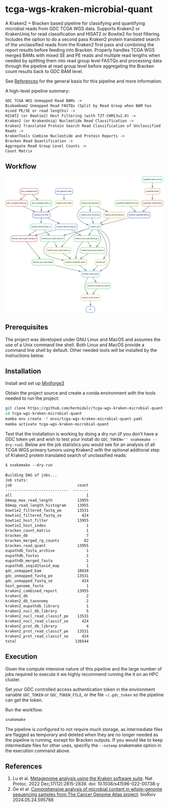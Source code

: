 # tcga-wgs-kraken-microbial-quant

A Kraken2 + Bracken based pipeline for classifying and quantifying
microbial reads from GDC TCGA WGS data. Supports Kraken2 or KrakenUniq
for read classification and HISAT2 or Bowtie2 for host filtering. Includes
the option to do a second pass Kraken2 protein translated search of the
unclassified reads from the Kraken2 first pass and combining the report
results before feeding into Bracken. Properly handles TCGA WGS merged BAMs
with mixed SE and PE reads and multiple read lengths when needed by
splitting them into read group level FASTQs and processing data through
the pipeline at read group level before aggregating the Bracken count
results back to GDC BAM level.

See [References](#references) for the general basis for this pipeline
and more information.

A high-level pipeline summary:

```
GDC TCGA WGS Unmapped Read BAMs ->
Biobambam2 Unmapped Read FASTQs (Split by Read Group when BAM has mixed PE/SE or read lengths) ->
HISAT2 (or Bowtie2) Host Filtering (with T2T-CHM13v2.0) ->
Kraken2 (or KrakenUniq) Nucleotide Read Classification ->
Kraken2 Translated Protein Search Read Classification of Unclassified Reads ->
KrakenTools Combine Nucleotide and Protein Reports ->
Bracken Read Quantification ->
Aggregate Read Group Level Counts ->
Count Matrix
```

## Workflow

![Snakemake rule graph](tcga-wgs-kraken-microbial-quant.svg)

## Prerequisites

The project was developed under GNU Linux and MacOS and assumes the
use of a Unix command line shell. Both Linux and MacOS provide a
command line shell by default. Other needed tools will be installed
by the instructions below.

## Installation

Install and set up
[Miniforge3](https://github.com/conda-forge/miniforge#download)

Obtain the project source and create a conda environment with the tools
needed to run the project:

```bash
git clone https://github.com/hermidalc/tcga-wgs-kraken-microbial-quant.git
cd tcga-wgs-kraken-microbial-quant
mamba env create -f envs/tcga-wgs-kraken-microbial-quant.yaml
mamba activate tcga-wgs-kraken-microbial-quant
```

Test that the installation is working by doing a dry run (if you don't
have a GDC token yet and wish to test your install do
`GDC_TOKEN='' snakemake --dry-run`). Below are the job statistics you
would see for an analysis of all TCGA WGS primary tumors using Kraken2
with the optional addtional step of Kraken2 protein translated search of
unclassified reads:

```
$ snakemake --dry-run

Building DAG of jobs...
Job stats:
job                             count
----------------------------  -------
all                                 1
bbmap_max_read_length           13955
bbmap_read_length_histogram     13955
bowtie2_filtered_fastq_pe       13531
bowtie2_filtered_fastq_se         424
bowtie2_host_filter             13955
bowtie2_host_index                  1
bracken_count_matrix                1
bracken_db                          7
bracken_merged_rg_counts           82
bracken_read_quant              13955
eupathdb_fasta_archive              1
eupathdb_fastas                     1
eupathdb_merged_fasta               1
eupathdb_seqid2taxid_map            1
gdc_unmapped_bam                10838
gdc_unmapped_fastq_pe           13531
gdc_unmapped_fastq_se             424
host_genome_fasta                   1
kraken2_combined_report         13955
kraken2_db                          2
kraken2_db_taxonomy                 2
kraken2_eupathdb_library            1
kraken2_nucl_db_library             5
kraken2_nucl_read_classif_pe    13531
kraken2_nucl_read_classif_se      424
kraken2_prot_db_library             4
kraken2_prot_read_classif_pe    13531
kraken2_prot_read_classif_se      424
total                          136544
```


## Execution

Given the compute intensive nature of this pipeline and the large
number of jobs required to execute it we highly recommend running the
it on an HPC cluster.

Set your GDC controlled access authentication token in the environment
variable `GDC_TOKEN` or `GDC_TOKEN_FILE`, or the file `~/.gdc_token`
so the pipeline can get the token.

Run the workflow:

```bash
snakemake
```

The pipeline is configured to not require much storage, as intermediate
files are flagged as temporary and deleted when they are no longer
needed as the pipeline is running, except for Bracken outputs. If you
would like to keep intermediate files for other uses, specifiy the
`--notemp` snakemake option in the execution command above.

## References

1. Lu et al. [Metagenome analysis using the Kraken software suite](
    https://www.ncbi.nlm.nih.gov/pmc/articles/PMC9725748/).
Nat Protoc. 2022 Dec;17(12):2815-2839. doi: 10.1038/s41596-022-00738-y
2. Ge et al. [Comprehensive analysis of microbial content in whole-genome
sequencing samples from The Cancer Genome Atlas project](
    https://doi.org/10.1101/2024.05.24.595788). bioRxiv 2024.05.24.595788
